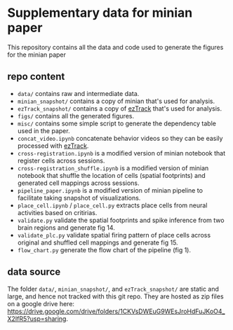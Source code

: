 # Supplementary data for minian paper

This repository contains all the data and code used to generate the figures for the minian paper

## repo content

* `data/` contains raw and intermediate data.
* `minian_snapshot/` contains a copy of minian that's used for analysis.
* `ezTrack_snapshot/` contains a copy of [ezTrack](https://github.com/denisecailab/ezTrack) that's used for analysis.
* `figs/` contains all the generated figures.
* `misc/` contains some simple script to generate the dependency table used in the paper.
* `concat_video.ipynb` concatenate behavior videos so they can be easily processed with [ezTrack](https://github.com/denisecailab/ezTrack).
* `cross-registration.ipynb` is a modified version of minian notebook that register cells across sessions.
* `cross-registration_shuffle.ipynb` is a modified version of minian notebook that shuffle the location of cells (spatial footprints) and generated cell mappings across sessions.
* `pipeline_paper.ipynb` is a modified version of minian pipeline to facilitate taking snapshot of visualizations.
* `place_cell.ipynb` / `place_cell.py` extracts place cells from neural activities based on critirias.
* `validate.py` validate the spatial footprints and spike inference from two brain regions and generate fig 14.
* `validate_plc.py` validate spatial firing pattern of place cells across original and shuffled cell mappings and generate fig 15.
* `flow_chart.py` generate the flow chart of the pipeline (fig 1).

## data source

The folder `data/`, `minian_snapshot/`, and `ezTrack_snapshot/` are static and large, and hence not tracked with this git repo.
They are hosted as zip files on a google drive here: https://drive.google.com/drive/folders/1CKVsDWEuG9WEsJroHdFuJKoO4_X2IfR5?usp=sharing.
